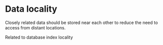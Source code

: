 # Data locality

Closely related data should be stored near each other to reduce the need to access from distant locations.

Related to database index locality
